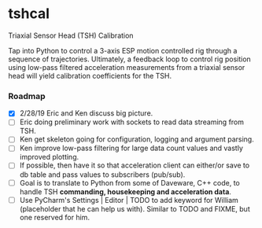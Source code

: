 # tshcal
Triaxial Sensor Head (TSH) Calibration

Tap into Python to control a 3-axis ESP motion controlled rig through a sequence of trajectories.  Ultimately, a feedback loop to control rig position using low-pass filtered acceleration measurements from a triaxial sensor head will yield calibration coefficients for the TSH.

### Roadmap

- [x] 2/28/19 Eric and Ken discuss big picture.
- [ ] Eric doing preliminary work with sockets to read data streaming from TSH.
- [ ] Ken get skeleton going for configuration, logging and argument parsing.
- [ ] Ken improve low-pass filtering for large data count values and vastly improved plotting.
- [ ] If possible, then have it so that acceleration client can either/or save to db table and pass values to subscribers (pub/sub).
- [ ] Goal is to translate to Python from some of Daveware, C++ code, to handle TSH **commanding, housekeeping and acceleration data**.
- [ ] Use PyCharm's Settings | Editor | TODO to add keyword for William (placeholder that he can help us with).  Similar to TODO and FIXME, but one reserved for him.
